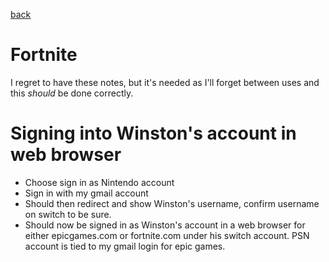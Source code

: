 [back](./README.md)

# Fortnite
I regret to have these notes, but it's needed as I'll forget between uses and this *should* be done correctly. 

# Signing into Winston's account in web browser
- Choose sign in as Nintendo account
- Sign in with my gmail account
- Should then redirect and show Winston's username, confirm username on switch to be sure. 
- Should now be signed in as Winston's account in a web browser for either epicgames.com or fortnite.com under his switch account. PSN account is tied to my gmail login for epic games. 